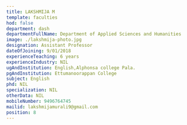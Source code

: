 ```yaml
---
title: LAKSHMIJA M
template: faculties
hod: false
department: dash
departmentFullName: Department of Applied Sciences and Humanities
image: ./lakshmija-photo.jpg
designation: Assistant Professor
dateOfJoining: 9/01/2018
experienceTeaching: 6 years
experienceIndustry: NIL
ugAndInstitution: English,Alphonsa college Pala.
pgAndInstitution: Ettumanoorappan College 
subject: English
phd: NIL
specialization: NIL
otherData: NIL
mobileNumber: 9496764745
mailid: lakshmijamurali9@gmail.com
position: 8
---
```

